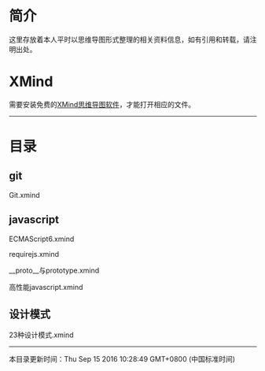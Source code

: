 
# 简介

这里存放着本人平时以思维导图形式整理的相关资料信息，如有引用和转载，请注明出处。

# XMind

需要安装免费的[XMind思维导图软件](http://www.xmindchina.net/)，才能打开相应的文件。

----------

# 目录

## git ##

Git.xmind

## javascript ##

ECMAScript6.xmind

requirejs.xmind

__proto__与prototype.xmind

高性能javascript.xmind

## 设计模式 ##

23种设计模式.xmind

----------
本目录更新时间：Thu Sep 15 2016 10:28:49 GMT+0800 (中国标准时间)
